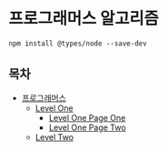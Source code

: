 # 프로그래머스 알고리즘

```markdown
npm install @types/node --save-dev

```

## 목차
- [프로그래머스](https://programmers.co.kr/?utm_source=google&utm_medium=cpc&utm_campaign=brand_prgms_pc&gclid=CjwKCAjw7eSZBhB8EiwA60kCW3qhoFae58o_Hce78ZJEalYLc1lGWLBBfkt38m7MbFfXNsmSSzk9hBoCvWYQAvD_BwE)
    - [Level One]()
      - [Level One Page One](LevelOne/LevelOnePageOne.md)
      - [Level One Page Two](LevelOne/LevelOnePageTwo.md)
    - [Level Two]()
